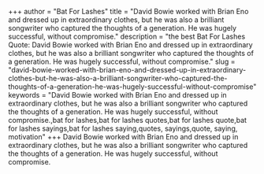+++
author = "Bat For Lashes"
title = "David Bowie worked with Brian Eno and dressed up in extraordinary clothes, but he was also a brilliant songwriter who captured the thoughts of a generation. He was hugely successful, without compromise."
description = "the best Bat For Lashes Quote: David Bowie worked with Brian Eno and dressed up in extraordinary clothes, but he was also a brilliant songwriter who captured the thoughts of a generation. He was hugely successful, without compromise."
slug = "david-bowie-worked-with-brian-eno-and-dressed-up-in-extraordinary-clothes-but-he-was-also-a-brilliant-songwriter-who-captured-the-thoughts-of-a-generation-he-was-hugely-successful-without-compromise"
keywords = "David Bowie worked with Brian Eno and dressed up in extraordinary clothes, but he was also a brilliant songwriter who captured the thoughts of a generation. He was hugely successful, without compromise.,bat for lashes,bat for lashes quotes,bat for lashes quote,bat for lashes sayings,bat for lashes saying,quotes, sayings,quote, saying, motivation"
+++
David Bowie worked with Brian Eno and dressed up in extraordinary clothes, but he was also a brilliant songwriter who captured the thoughts of a generation. He was hugely successful, without compromise.
